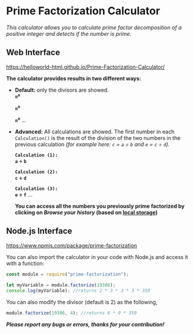 # Prime Factorization Calculator
*This calculator allows you to calculate prime factor decomposition of a positive integer and detects if the number is prime.*

## Web Interface
https://helloworld-html.github.io/Prime-Factorization-Calculator/

**The calculator provides results in two different ways:**
- **Default:** only the divisors are showed.</br>
  **`n`<sup>`a`</sup>** </br>
  
  **`n`<sup>`a`</sup>** </br>
   
  **`n`<sup>`a`</sup>** ... </br>
  
- **Advanced:** All calculations are showed. The first number in each `Calculation()` is the result of the division of the two numbers in the previous calculation *(for example here: `c` = `a` &#247; `b` and `e` = `c` &#247; `d`).*

  **`Calculation (1):`** </br>
  **`a` &#247; `b`** </br>
  
  **`Calculation (2):`** </br>
  **`c` &#247; `d`** </br>
  
  **`Calculation (3):`** </br>
  **`e` &#247; `f`** ... </br> 
  
  **You can access all the numbers you previously prime factorized by clicking on *Browse your history* (based on <a target="_blank" href="https://developer.mozilla.org/en-US/docs/Web/API/Window/localStorage"> local storage</a>)** </br>
  
## Node.js Interface
https://www.npmjs.com/package/prime-factorization

You can also import the calculator in your code with Node.js and access it with a function:
```js
const module = require("prime-factorization");
 
let myVariable = module.factorize(19386);
console.log(myVariable); //returns 2 * 3 * 3 * 3 * 359
```
You can also modify the divisor (default is 2) as the following,

```js
module.factorize(19386, 4); //returns 6 * 9 * 359
```

***Please report any bugs or errors, thanks for your contribution!***
